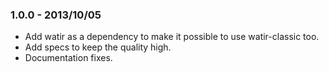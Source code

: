### 1.0.0 - 2013/10/05

* Add watir as a dependency to make it possible to use watir-classic too.
* Add specs to keep the quality high.
* Documentation fixes.